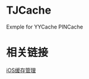 # TJCache
Exmple for YYCache PINCache

相关链接
==============
[iOS缓存管理](http://techwpt.com/2018/09/05/cache-yycache/)
